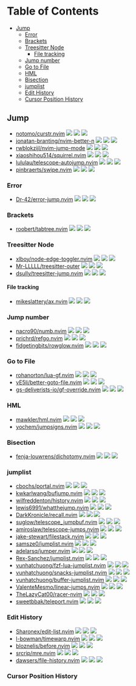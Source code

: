 # Table of Contents

<!-- toc -->

- [Jump](#jump)
  * [Error](#error)
  * [Brackets](#brackets)
  * [Treesitter Node](#treesitter-node)
    + [File tracking](#file-tracking)
  * [Jump number](#jump-number)
  * [Go to File](#go-to-file)
  * [HML](#hml)
  * [Bisection](#bisection)
  * [jumplist](#jumplist)
  * [Edit History](#edit-history)
  * [Cursor Position History](#cursor-position-history)

<!-- tocstop -->

## Jump

- [notomo/curstr.nvim](https://github.com/notomo/curstr.nvim) ![](https://img.shields.io/github/stars/notomo/curstr.nvim) ![](https://img.shields.io/github/last-commit/notomo/curstr.nvim) ![](https://img.shields.io/github/commit-activity/y/notomo/curstr.nvim)
- [jonatan-branting/nvim-better-n](https://github.com/jonatan-branting/nvim-better-n) ![](https://img.shields.io/github/stars/jonatan-branting/nvim-better-n) ![](https://img.shields.io/github/last-commit/jonatan-branting/nvim-better-n) ![](https://img.shields.io/github/commit-activity/y/jonatan-branting/nvim-better-n)
- [rwblokzijl/nvim-jump-mode](https://github.com/rwblokzijl/nvim-jump-mode) ![](https://img.shields.io/github/stars/rwblokzijl/nvim-jump-mode) ![](https://img.shields.io/github/last-commit/rwblokzijl/nvim-jump-mode) ![](https://img.shields.io/github/commit-activity/y/rwblokzijl/nvim-jump-mode)
- [xiaoshihou514/squirrel.nvim](https://github.com/xiaoshihou514/squirrel.nvim) ![](https://img.shields.io/github/stars/xiaoshihou514/squirrel.nvim) ![](https://img.shields.io/github/last-commit/xiaoshihou514/squirrel.nvim) ![](https://img.shields.io/github/commit-activity/y/xiaoshihou514/squirrel.nvim)
- [lululau/telescope-autojump.nvim](https://github.com/lululau/telescope-autojump.nvim) ![](https://img.shields.io/github/stars/lululau/telescope-autojump.nvim) ![](https://img.shields.io/github/last-commit/lululau/telescope-autojump.nvim) ![](https://img.shields.io/github/commit-activity/y/lululau/telescope-autojump.nvim)
- [pinbraerts/swipe.nvim](https://github.com/pinbraerts/swipe.nvim) ![](https://img.shields.io/github/stars/pinbraerts/swipe.nvim) ![](https://img.shields.io/github/last-commit/pinbraerts/swipe.nvim) ![](https://img.shields.io/github/commit-activity/y/pinbraerts/swipe.nvim)

### Error

- [Dr-42/error-jump.nvim](https://github.com/Dr-42/error-jump.nvim) ![](https://img.shields.io/github/stars/Dr-42/error-jump.nvim) ![](https://img.shields.io/github/last-commit/Dr-42/error-jump.nvim) ![](https://img.shields.io/github/commit-activity/y/Dr-42/error-jump.nvim)

### Brackets

- [roobert/tabtree.nvim](https://github.com/roobert/tabtree.nvim) ![](https://img.shields.io/github/stars/roobert/tabtree.nvim) ![](https://img.shields.io/github/last-commit/roobert/tabtree.nvim) ![](https://img.shields.io/github/commit-activity/y/roobert/tabtree.nvim)

### Treesitter Node

- [xlboy/node-edge-toggler.nvim](https://github.com/xlboy/node-edge-toggler.nvim) ![](https://img.shields.io/github/stars/xlboy/node-edge-toggler.nvim) ![](https://img.shields.io/github/last-commit/xlboy/node-edge-toggler.nvim) ![](https://img.shields.io/github/commit-activity/y/xlboy/node-edge-toggler.nvim)
- [Mr-LLLLL/treesitter-outer](https://github.com/Mr-LLLLL/treesitter-outer) ![](https://img.shields.io/github/stars/Mr-LLLLL/treesitter-outer) ![](https://img.shields.io/github/last-commit/Mr-LLLLL/treesitter-outer) ![](https://img.shields.io/github/commit-activity/y/Mr-LLLLL/treesitter-outer)
- [dsully/treesitter-jump.nvim](https://github.com/dsully/treesitter-jump.nvim) ![](https://img.shields.io/github/stars/dsully/treesitter-jump.nvim) ![](https://img.shields.io/github/last-commit/dsully/treesitter-jump.nvim) ![](https://img.shields.io/github/commit-activity/y/dsully/treesitter-jump.nvim)

#### File tracking

- [mikeslattery/ax.nvim](https://github.com/mikeslattery/ax.nvim) ![](https://img.shields.io/github/stars/mikeslattery/ax.nvim) ![](https://img.shields.io/github/last-commit/mikeslattery/ax.nvim) ![](https://img.shields.io/github/commit-activity/y/mikeslattery/ax.nvim)

### Jump number

- [nacro90/numb.nvim](https://github.com/nacro90/numb.nvim) ![](https://img.shields.io/github/stars/nacro90/numb.nvim) ![](https://img.shields.io/github/last-commit/nacro90/numb.nvim) ![](https://img.shields.io/github/commit-activity/y/nacro90/numb.nvim)
- [prichrd/refgo.nvim](https://github.com/prichrd/refgo.nvim) ![](https://img.shields.io/github/stars/prichrd/refgo.nvim) ![](https://img.shields.io/github/last-commit/prichrd/refgo.nvim) ![](https://img.shields.io/github/commit-activity/y/prichrd/refgo.nvim)
- [fidgetingbits/rowglow.nvim](https://github.com/fidgetingbits/rowglow.nvim) ![](https://img.shields.io/github/stars/fidgetingbits/rowglow.nvim) ![](https://img.shields.io/github/last-commit/fidgetingbits/rowglow.nvim) ![](https://img.shields.io/github/commit-activity/y/fidgetingbits/rowglow.nvim)

### Go to File

- [rohanorton/lua-gf.nvim](https://github.com/rohanorton/lua-gf.nvim) ![](https://img.shields.io/github/stars/rohanorton/lua-gf.nvim) ![](https://img.shields.io/github/last-commit/rohanorton/lua-gf.nvim) ![](https://img.shields.io/github/commit-activity/y/rohanorton/lua-gf.nvim)
- [vE5li/better-goto-file.nvim](https://github.com/vE5li/better-goto-file.nvim) ![](https://img.shields.io/github/stars/vE5li/better-goto-file.nvim) ![](https://img.shields.io/github/last-commit/vE5li/better-goto-file.nvim) ![](https://img.shields.io/github/commit-activity/y/vE5li/better-goto-file.nvim)
- [gs-deliverists-io/gf-override.nvim](https://github.com/gs-deliverists-io/gf-override.nvim) ![](https://img.shields.io/github/stars/gs-deliverists-io/gf-override.nvim) ![](https://img.shields.io/github/last-commit/gs-deliverists-io/gf-override.nvim) ![](https://img.shields.io/github/commit-activity/y/gs-deliverists-io/gf-override.nvim)

### HML

- [mawkler/hml.nvim](https://github.com/mawkler/hml.nvim) ![](https://img.shields.io/github/stars/mawkler/hml.nvim) ![](https://img.shields.io/github/last-commit/mawkler/hml.nvim) ![](https://img.shields.io/github/commit-activity/y/mawkler/hml.nvim)
- [yochem/jumpsigns.nvim](https://github.com/yochem/jumpsigns.nvim) ![](https://img.shields.io/github/stars/yochem/jumpsigns.nvim) ![](https://img.shields.io/github/last-commit/yochem/jumpsigns.nvim) ![](https://img.shields.io/github/commit-activity/y/yochem/jumpsigns.nvim)

### Bisection

- [fenja-louwrens/dichotomy.nvim](https://github.com/fenja-louwrens/dichotomy.nvim) ![](https://img.shields.io/github/stars/fenja-louwrens/dichotomy.nvim) ![](https://img.shields.io/github/last-commit/fenja-louwrens/dichotomy.nvim) ![](https://img.shields.io/github/commit-activity/y/fenja-louwrens/dichotomy.nvim)

### jumplist

- [cbochs/portal.nvim](https://github.com/cbochs/portal.nvim) ![](https://img.shields.io/github/stars/cbochs/portal.nvim) ![](https://img.shields.io/github/last-commit/cbochs/portal.nvim) ![](https://img.shields.io/github/commit-activity/y/cbochs/portal.nvim)
- [kwkarlwang/bufjump.nvim](https://github.com/kwkarlwang/bufjump.nvim) ![](https://img.shields.io/github/stars/kwkarlwang/bufjump.nvim) ![](https://img.shields.io/github/last-commit/kwkarlwang/bufjump.nvim) ![](https://img.shields.io/github/commit-activity/y/kwkarlwang/bufjump.nvim)
- [wilfreddenton/history.nvim](https://github.com/wilfreddenton/history.nvim) ![](https://img.shields.io/github/stars/wilfreddenton/history.nvim) ![](https://img.shields.io/github/last-commit/wilfreddenton/history.nvim) ![](https://img.shields.io/github/commit-activity/y/wilfreddenton/history.nvim)
- [lewis6991/whatthejump.nvim](https://github.com/lewis6991/whatthejump.nvim) ![](https://img.shields.io/github/stars/lewis6991/whatthejump.nvim) ![](https://img.shields.io/github/last-commit/lewis6991/whatthejump.nvim) ![](https://img.shields.io/github/commit-activity/y/lewis6991/whatthejump.nvim)
- [DarkKronicle/recall.nvim](https://github.com/DarkKronicle/recall.nvim) ![](https://img.shields.io/github/stars/DarkKronicle/recall.nvim) ![](https://img.shields.io/github/last-commit/DarkKronicle/recall.nvim) ![](https://img.shields.io/github/commit-activity/y/DarkKronicle/recall.nvim)
- [suglow/telescope_jumpbuf.nvim](https://github.com/suglow/telescope_jumpbuf.nvim) ![](https://img.shields.io/github/stars/suglow/telescope_jumpbuf.nvim) ![](https://img.shields.io/github/last-commit/suglow/telescope_jumpbuf.nvim) ![](https://img.shields.io/github/commit-activity/y/suglow/telescope_jumpbuf.nvim)
- [amiroslaw/telescope-jumps.nvim](https://github.com/amiroslaw/telescope-jumps.nvim) ![](https://img.shields.io/github/stars/amiroslaw/telescope-jumps.nvim) ![](https://img.shields.io/github/last-commit/amiroslaw/telescope-jumps.nvim) ![](https://img.shields.io/github/commit-activity/y/amiroslaw/telescope-jumps.nvim)
- [jake-stewart/filestack.nvim](https://github.com/jake-stewart/filestack.nvim) ![](https://img.shields.io/github/stars/jake-stewart/filestack.nvim) ![](https://img.shields.io/github/last-commit/jake-stewart/filestack.nvim) ![](https://img.shields.io/github/commit-activity/y/jake-stewart/filestack.nvim)
- [samsze0/jumplist.nvim](https://github.com/samsze0/jumplist.nvim) ![](https://img.shields.io/github/stars/samsze0/jumplist.nvim) ![](https://img.shields.io/github/last-commit/samsze0/jumplist.nvim) ![](https://img.shields.io/github/commit-activity/y/samsze0/jumplist.nvim)
- [adelarsq/jumper.nvim](https://github.com/adelarsq/jumper.nvim) ![](https://img.shields.io/github/stars/adelarsq/jumper.nvim) ![](https://img.shields.io/github/last-commit/adelarsq/jumper.nvim) ![](https://img.shields.io/github/commit-activity/y/adelarsq/jumper.nvim)
- [Rex-Sanchez/jumplist.nvim](https://github.com/Rex-Sanchez/jumplist.nvim) ![](https://img.shields.io/github/stars/Rex-Sanchez/jumplist.nvim) ![](https://img.shields.io/github/last-commit/Rex-Sanchez/jumplist.nvim) ![](https://img.shields.io/github/commit-activity/y/Rex-Sanchez/jumplist.nvim)
- [vunhatchuong/fzf-lua-jumplist.nvim](https://github.com/vunhatchuong/fzf-lua-jumplist.nvim) ![](https://img.shields.io/github/stars/vunhatchuong/fzf-lua-jumplist.nvim) ![](https://img.shields.io/github/last-commit/vunhatchuong/fzf-lua-jumplist.nvim) ![](https://img.shields.io/github/commit-activity/y/vunhatchuong/fzf-lua-jumplist.nvim)
- [vunhatchuong/snacks-jumplist.nvim](https://github.com/vunhatchuong/snacks-jumplist.nvim) ![](https://img.shields.io/github/stars/vunhatchuong/snacks-jumplist.nvim) ![](https://img.shields.io/github/last-commit/vunhatchuong/snacks-jumplist.nvim) ![](https://img.shields.io/github/commit-activity/y/vunhatchuong/snacks-jumplist.nvim)
- [vunhatchuong/buffer-jumplist.nvim](https://github.com/vunhatchuong/buffer-jumplist.nvim) ![](https://img.shields.io/github/stars/vunhatchuong/buffer-jumplist.nvim) ![](https://img.shields.io/github/last-commit/vunhatchuong/buffer-jumplist.nvim) ![](https://img.shields.io/github/commit-activity/y/vunhatchuong/buffer-jumplist.nvim)
- [ValenteMesmo/linear-jumps.nvim](https://github.com/ValenteMesmo/linear-jumps.nvim) ![](https://img.shields.io/github/stars/ValenteMesmo/linear-jumps.nvim) ![](https://img.shields.io/github/last-commit/ValenteMesmo/linear-jumps.nvim) ![](https://img.shields.io/github/commit-activity/y/ValenteMesmo/linear-jumps.nvim)
- [TheLazyCat00/racer-nvim](https://github.com/TheLazyCat00/racer-nvim) ![](https://img.shields.io/github/stars/TheLazyCat00/racer-nvim) ![](https://img.shields.io/github/last-commit/TheLazyCat00/racer-nvim) ![](https://img.shields.io/github/commit-activity/y/TheLazyCat00/racer-nvim)
- [sweetbbak/teleport.nvim](https://github.com/sweetbbak/teleport.nvim) ![](https://img.shields.io/github/stars/sweetbbak/teleport.nvim) ![](https://img.shields.io/github/last-commit/sweetbbak/teleport.nvim) ![](https://img.shields.io/github/commit-activity/y/sweetbbak/teleport.nvim)

### Edit History

- [Sharonex/edit-list.nvim](https://github.com/Sharonex/edit-list.nvim) ![](https://img.shields.io/github/stars/Sharonex/edit-list.nvim) ![](https://img.shields.io/github/last-commit/Sharonex/edit-list.nvim) ![](https://img.shields.io/github/commit-activity/y/Sharonex/edit-list.nvim)
- [l-bowman/timewarp.nvim](https://github.com/l-bowman/timewarp.nvim) ![](https://img.shields.io/github/stars/l-bowman/timewarp.nvim) ![](https://img.shields.io/github/last-commit/l-bowman/timewarp.nvim) ![](https://img.shields.io/github/commit-activity/y/l-bowman/timewarp.nvim)
- [bloznelis/before.nvim](https://github.com/bloznelis/before.nvim) ![](https://img.shields.io/github/stars/bloznelis/before.nvim) ![](https://img.shields.io/github/last-commit/bloznelis/before.nvim) ![](https://img.shields.io/github/commit-activity/y/bloznelis/before.nvim)
- [srcrip/mre.nvim](https://github.com/srcrip/mre.nvim) ![](https://img.shields.io/github/stars/srcrip/mre.nvim) ![](https://img.shields.io/github/last-commit/srcrip/mre.nvim) ![](https://img.shields.io/github/commit-activity/y/srcrip/mre.nvim)
- [dawsers/file-history.nvim](https://github.com/dawsers/file-history.nvim) ![](https://img.shields.io/github/stars/dawsers/file-history.nvim) ![](https://img.shields.io/github/last-commit/dawsers/file-history.nvim) ![](https://img.shields.io/github/commit-activity/y/dawsers/file-history.nvim)

### Cursor Position History

